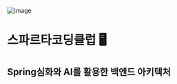 ![image](https://github.com/user-attachments/assets/16af5757-febe-4882-bbe8-dc0f75bbcc57)
# 스파르타코딩클럽 🖥️
## Spring심화와 AI를 활용한 백엔드 아키텍처 
